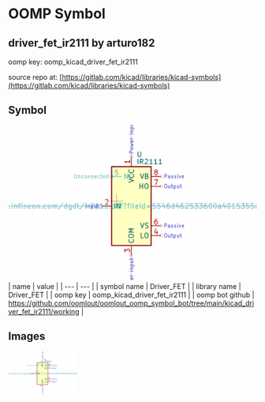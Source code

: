 # OOMP Symbol  
## driver_fet_ir2111  by arturo182  
  
oomp key: oomp_kicad_driver_fet_ir2111  
  
source repo at: [https://gitlab.com/kicad/libraries/kicad-symbols](https://gitlab.com/kicad/libraries/kicad-symbols)  
## Symbol  
  
[![working.png](working_600.png)](working.png)  
| name | value | 
| --- | --- | 
| symbol name | Driver_FET | 
| library name | Driver_FET | 
| oomp key | oomp_kicad_driver_fet_ir2111 | 
| oomp bot github | https://github.com/oomlout/oomlout_oomp_symbol_bot/tree/main/kicad_driver_fet_ir2111/working | 
## Images  
  
[![working.png](working_140.png)](working.png)  
